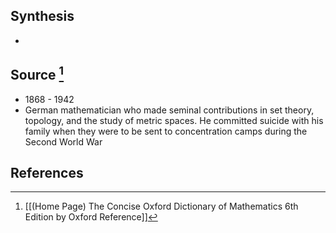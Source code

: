## Synthesis
- 
## Source [^1]
- 1868 - 1942
- German mathematician who made seminal contributions in set theory, topology, and the study of metric spaces. He committed suicide with his family when they were to be sent to concentration camps during the Second World War
## References

[^1]: [[(Home Page) The Concise Oxford Dictionary of Mathematics 6th Edition by Oxford Reference]]